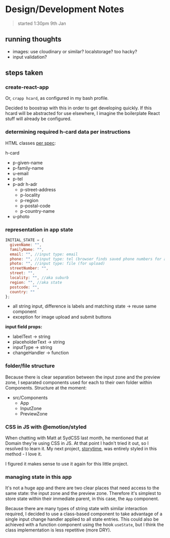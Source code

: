 # Design/Development Notes

> started 1:30pm 9th Jan

## running thoughts

- images: use cloudinary or similar? localstorage? too hacky?
- input validation?

## steps taken

### **create-react-app**

Or, `crapp hcard`, as configured in my bash profile.

Decided to boostrap with this in order to get developing quickly. If this hcard will be abstracted for use elsewhere, I imagine the boilerplate React stuff will already be configured.

### **determining required h-card data per instructions**

HTML classes [per spec](http://microformats.org/wiki/h-card):

h-card

- p-given-name
- p-family-name
- u-email
- p-tel
- p-adr h-adr
  - p-street-address
  - p-locality
  - p-region
  - p-postal-code
  - p-country-name
- u-photo

### **representation in app state**

```js
INITIAL_STATE = {
  givenName: "",
  familyName: "",
  email: "", //input type: email
  phone: "", //input type: tel (browser finds saved phone numbers for autocomplete)
  photo: "", //input type: file (for upload)
  streetNumber: "",
  street: "",
  locality: "", //aka suburb
  region: "", //aka state
  postcode: "",
  country: ""
};
```

- all string input, difference is labels and matching state -> reuse same component
- exception for image upload and submit buttons

**input field props:**

- labelText -> string
- placeholderText -> string
- inputType -> string
- changeHandler -> function

### **folder/file structure**

Because there is clear separation between the input zone and the preview zone, I separated components used for each to their own folder within Components. Structure at the moment:

- src/Components
  - App
  - InputZone
  - PreviewZone

### **CSS in JS with @emotion/styled**

When chatting with Matt at SydCSS last month, he mentioned that at Domain they're using CSS in JS. At that point I hadn't tried it out, so I resolved to learn it. My next project, [storytime](https://github.com/jezzzm/storytime), was entirely styled in this method - I love it.

I figured it makes sense to use it again for this little project.

### **managing state in this app**

It's not a huge app and there are two clear places that need access to the same state: the input zone and the preview zone. Therefore it's simplest to store state within their immediate parent, in this case, the `App` component.

Because there are many types of string state with similar interaction required, I decided to use a class-based component to take advantage of a single input change handler applied to all state entries. This could also be achieved with a function component using the hook `useState`, but I think the class implementation is less repetitive (more DRY).

